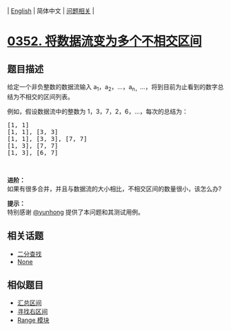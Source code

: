 
| [English](README_EN.md) | 简体中文 | [问题相关](QUESTION.md) |
# [0352. 将数据流变为多个不相交区间](https://leetcode-cn.com/problems/data-stream-as-disjoint-intervals/)
## 题目描述
<p>给定一个非负整数的数据流输入 a<sub>1</sub>，a<sub>2</sub>，&hellip;，a<sub>n，</sub>&hellip;，将到目前为止看到的数字总结为不相交的区间列表。</p>

<p>例如，假设数据流中的整数为 1，3，7，2，6，&hellip;，每次的总结为：</p>

<pre>[1, 1]
[1, 1], [3, 3]
[1, 1], [3, 3], [7, 7]
[1, 3], [7, 7]
[1, 3], [6, 7]
</pre>

<p>&nbsp;</p>

<p><strong>进阶：</strong><br>
如果有很多合并，并且与数据流的大小相比，不相交区间的数量很小，该怎么办?</p>

<p><strong>提示：</strong><br>
特别感谢 <a href="https://discuss.leetcode.com/user/yunhong">@yunhong</a> 提供了本问题和其测试用例。</p>

## 相关话题
- [二分查找](https://leetcode-cn.com/tag/binary-search)
- [None](https://leetcode-cn.com/tag/ordered-map)
## 相似题目
- [汇总区间](../0228/README.md)
- [寻找右区间](../0436/README.md)
- [Range 模块](../0715/README.md)
